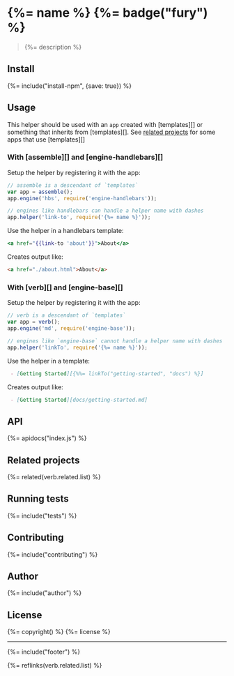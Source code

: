 # {%= name %} {%= badge("fury") %}

> {%= description %}

## Install
{%= include("install-npm", {save: true}) %}

## Usage

This helper should be used with an `app` created with [templates][] or something that inherits from [templates][]. See [related projects](#related-projects) for some apps that use [templates][]

### With [assemble][] and [engine-handlebars][]

Setup the helper by registering it with the app:

```js
// assemble is a descendant of `templates`
var app = assemble();
app.engine('hbs', require('engine-handlebars'));

// engines like handlebars can handle a helper name with dashes
app.helper('link-to', require('{%= name %}'));
```
Use the helper in a handlebars template:

```hbs
<a href="{{link-to 'about'}}">About</a>
```

Creates output like:

```html
<a href="./about.html">About</a>
```

### With [verb][] and [engine-base][]

Setup the helper by registering it with the app:

```js
// verb is a descendant of `templates`
var app = verb();
app.engine('md', require('engine-base'));

// engines like `engine-base` cannot handle a helper name with dashes
app.helper('linkTo', require('{%= name %}'));
```
Use the helper in a template:

```md
 - [Getting Started][{%%= linkTo("getting-started", "docs") %}]
```
Creates output like:

```md
 - [Getting Started][docs/getting-started.md]
```

## API
{%= apidocs("index.js") %}

## Related projects
{%= related(verb.related.list) %}

## Running tests
{%= include("tests") %}

## Contributing
{%= include("contributing") %}

## Author
{%= include("author") %}

## License
{%= copyright() %}
{%= license %}

***

{%= include("footer") %}

{%= reflinks(verb.related.list) %}
